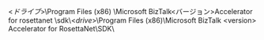 <span data-ttu-id="e80e2-101">\<*ドライブ*\>\Program Files (x86) \Microsoft BizTalk\<バージョン\>Accelerator for rosettanet \sdk\\</span><span class="sxs-lookup"><span data-stu-id="e80e2-101">\<*drive*\>\Program Files (x86)\Microsoft BizTalk \<version\> Accelerator for RosettaNet\SDK\\</span></span>
